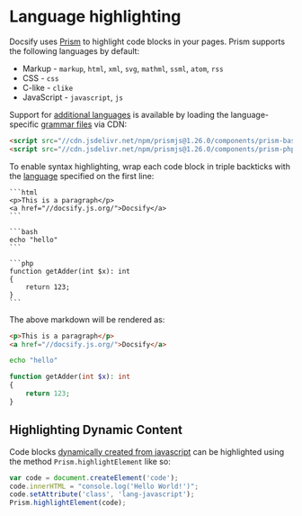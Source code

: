 # Language highlighting

Docsify uses [Prism](https://prismjs.com) to highlight code blocks in your pages. Prism supports the following languages by default:

- Markup - `markup`, `html`, `xml`, `svg`, `mathml`, `ssml`, `atom`, `rss`
- CSS - `css`
- C-like - `clike`
- JavaScript - `javascript`, `js`

Support for [additional languages](https://prismjs.com/#supported-languages) is available by loading the language-specific [grammar files](https://cdn.jsdelivr.net/npm/prismjs@1/components/) via CDN:

```html
<script src="//cdn.jsdelivr.net/npm/prismjs@1.26.0/components/prism-bash.min.js"></script>
<script src="//cdn.jsdelivr.net/npm/prismjs@1.26.0/components/prism-php.min.js"></script>
```

To enable syntax highlighting, wrap each code block in triple backticks with the [language](https://prismjs.com/#supported-languages) specified on the first line:

````
```html
<p>This is a paragraph</p>
<a href="//docsify.js.org/">Docsify</a>
```

```bash
echo "hello"
```

```php
function getAdder(int $x): int
{
    return 123;
}
```
````

The above markdown will be rendered as:

```html
<p>This is a paragraph</p>
<a href="//docsify.js.org/">Docsify</a>
```

```bash
echo "hello"
```

```php
function getAdder(int $x): int
{
    return 123;
}
```

## Highlighting Dynamic Content

Code blocks [dynamically created from javascript](https://docsify.js.org/#/configuration?id=executescript) can be highlighted using the method `Prism.highlightElement` like so:

```javascript
var code = document.createElement('code');
code.innerHTML = "console.log('Hello World!')";
code.setAttribute('class', 'lang-javascript');
Prism.highlightElement(code);
```
